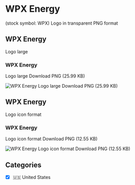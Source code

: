 # WPX Energy
 (stock symbol: WPX) Logo in transparent PNG format

## WPX Energy
 Logo large

### WPX Energy
 Logo large Download PNG (25.99 KB)

![WPX Energy
 Logo large Download PNG (25.99 KB)](/img/orig/WPX_BIG-e61fb1d9.png)

## WPX Energy
 Logo icon format

### WPX Energy
 Logo icon format Download PNG (12.55 KB)

![WPX Energy
 Logo icon format Download PNG (12.55 KB)](/img/orig/WPX-4f1e3c09.png)



## Categories
- [x] 🇺🇸 United States
